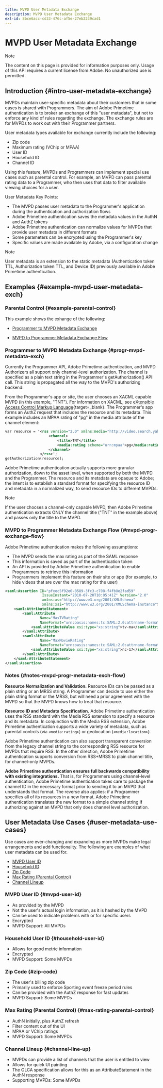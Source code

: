 ```yaml
---
title: MVPD User Metadata Exchange
description: MVPD User Metadata Exchange
exl-id: 8bce6acc-cd33-476c-af5e-27eb2239cad1
---
```

# MVPD User Metadata Exchange

>[!NOTE]
>
>The content on this page is provided for information purposes only. Usage of this API requires a current license from Adobe. No unauthorized use is permitted.

## Introduction {#intro-user-metadata-exchange}

MVPDs maintain user-specific metadata about their customers that in some cases is shared with Programmers. The aim of Adobe Primetime authentication is to broker an exchange of this "user metadata", but not to enforce any kind of rules regarding the exchange. The exchange rules are for MVPDs to work out with their Programmer partners. 

User metadata types available for exchange currently include the following:

* Zip code
* Maximum rating (VChip or MPAA)
* User ID
* Household ID
* Channel ID 

Using this feature, MVPDs and Programmers can implement special use cases such as parental control. For example, an MVPD can pass parental rating data to a Programmer, who then uses that data to filter available viewing choices for a user. 

User Metadata Key Points:

* The MVPD passes user metadata to the Programmer's application during the authentication and authorization flows
* Adobe Primetime authentication saves the metadata values in the AuthN and AuthZ tokens
* Adobe Primetime authentication can normalize values for MVPDs that provide user metadata in different formats
* Some parameters can be encrypted using the Programmer's key
* Specific values are made available by Adobe, via a configuration change
 
>[!NOTE]
>
>User metadata is an extension to the static metadata (Authentication token TTL, Authorization token TTL, and Device ID) previously available in Adobe Primetime authentication.

## Examples {#example-mvpd-user-metadata-exch}

### Parental Control {#example-parental-control}

This example shows the exhange of the following:

*  [Programmer to MVPD Metadata Exchange](#progr-mvpd-metadata-exch)

*  [MVPD to Programmer Metadata Exchange Flow](#mvpd-progr-exchange-flow)

### Programmer to MVPD Metadata Exchange {#progr-mvpd-metadata-exch}

Currently the Programmer API, Adobe Primetime authentication, and MVPD Authorizers all support only channel-level authorization. The channel is specified as a plain text string in the Programmer's getAuthorization() API call. This string is propagated all the way to the MVPD's authorizing backend:

From the Programmer's app or site, the user chooses an XACML capable MVPD (in this example, "TNT"). For information on XACML, see [eXtensible Access Control Markup Language](https://en.wikipedia.org/wiki/XACML){target=_blank}.
The Programmer's app forms an AuthZ request that includes the resource and its metadata.  This example includes an MPAA rating of "pg" in the media attribute of the channel element:

```XML
var resource = '<rss version="2.0" xmlns:media="http://video.search.yahoo.com/mrss/">
                    <channel> 
                        <title>TNT</title> 
                        <media:rating scheme="urn:mpaa">pg</media:rating>
                    </channel>
                </rss>';
getAuthorization(resource);
```

Adobe Primetime authentication actually supports more granular authorization, down to the asset level, when supported by both the MVPD and the Programmer. The resource and its metadata are opaque to Adobe; the intent is to establish a standard format for specifying the resource ID and metadata in a normalized way, to send resource IDs to different MVPDs. 

>[!NOTE]
>
>If the user chooses a channel-only capable MVPD, then Adobe Primetime authentication extracts ONLY the channel title ("TNT" in the example above) and passes only the title to the MVPD. 

### MVPD to Programmer Metadata Exchange Flow {#mvpd-progr-exchange-flow}

Adobe Primetime authentication makes the following assumptions:

* The MVPD sends the max rating as part of the SAML response
* This information is saved as part of the authentication token
* An API is provided by Adobe Primetime authentication to enable Programmers to retrieve this information
* Programmers implement this feature on their site or app (for example, to hide videos that are over the max rating for the user)

```XML
<saml:Assertion ID="pfxec5f92e0-8589-3fc3-c708-f4fb8e2fad59"
                 IssueInstant="2010-07-20T10:05:41Z" Version="2.0"
                 xmlns:xs="http://www.w3.org/2001/XMLSchema"
                 xmlns:xsi="http://www.w3.org/2001/XMLSchema-instance">
    <saml:AttributeStatement>
        <saml:Attribute
                Name="MaxTVRating"
                NameFormat="urn:oasis:names:tc:SAML:2.0:attrname-format:basic">
            <saml:AttributeValue xsi:type="xs:string">tv-ma</saml:AttributeValue>
        </saml:Attribute>
        <saml:Attribute
                Name="MaxMovieRating"
                NameFormat="urn:oasis:names:tc:SAML:2.0:attrname-format:basic">
            <saml:AttributeValue xsi:type="xs:string">nc-17</saml:AttributeValue>
        </saml:Attribute>
    </saml:AttributeStatement>
</saml:Assertion>
```

### Notes {#notes-mvpd-progr-metadata-exch-flow}

**Resource Normalization and Validation.** Resource IDs can be passed as a plain string or an MRSS string. A Programmer can decide to use either the plain string format or the MRSS, but will need a prior agreement with the MVPD so that the MVPD knows how to treat that resource. 

**Resource ID and Metadata Specification.** Adobe Primetime authentication uses the RSS standard with the Media RSS extension to specify a resource and its metadata. In conjunction with the Media RSS extension, Adobe Primetime authentication supports a wide variety of metadata, such as parental controls (via `<media:rating>`) or geolocation (`<media:location>`). 

Adobe Primetime authentication can also support transparent conversion from the legacy channel string to the corresponding RSS resource for MVPDs that require RSS. In the other direction, Adobe Primetime authentication supports conversion from RSS+MRSS to plain channel title, for channel-only MVPDs. 

**Adobe Primetime authentication ensures full backwards compatibility with existing integrations.** That is, for Programmers using channel-level authentication, Adobe Primetime authentication takes care to package the channel ID in the necessary format prior to sending it to an MVPD that understands that format. The reverse also applies: if a Programmer specifies all of its resources in a new format, Adobe Primetime authentication translates the new format to a simple channel string if authorizing against an MVPD that only does channel level authorization. 

## User Metadata Use Cases {#user-metadata-use-cases}

Use cases are ever-changing and expanding as more MVPDs make legal arrangements and add functionality. The following are examples of what user metadata can be used for.

* [MVPD User ID](#mvpd-user-id)
* [Household ID](#household-user-id)
* [Zip Code](#zip-code)
* [Max Rating (Parental Control)](#max-rating-parental-control)
* [Channel Lineup](#channel-line-up)

### MVPD User ID {#mvpd-user-id}

* As provided by the MVPD
* Not the user's actual login information, as it is hashed by the MVPD
* Can be used to indicate problems with or for specific users
* Encrypted
* MVPD Support: All MVPDs

### Household User ID {#household-user-id}

* Allows for good metric information
* Encrypted
* MVPD Support: Some MVPDs

### Zip Code {#zip-code}

* The user's billing zip code
* Primarily used to enforce Sporting event freeze period rules
* Can be provided with the AuthZ response for fast updates
* MVPD Support: Some MVPDs

### Max Rating (Parental Control) {#max-rating-parental-control}

* AuthN initially, plus AuthZ refresh
* Filter content out of the UI
* MPAA or VChip ratings
* MVPD Support: Some MVPDs

### Channel Lineup {#channel-line-up}

* MVPDs can provide a list of channels that the user is entitled to view
* Allows for quick UI painting
* The OLCA specification allows for this as an AttributeStatement in the AuthN response
* Supporting MVPDs: Some MVPDs

<!--
>[!RELATEDINFORMATION]
>
>* [Proxy MVPD Web Service](/help/authentication/proxy-mvpd-webserv.md)
>* [Content Metadata Exhange](/help/authentication/mvpd-content-metadata-exchange.md)
>* [OLCA AuthN / AuthZ Specification](https://www.cablelabs.com/specifications/CL-SP-AUTH1.0-I04-120621.pdf){target=_blank}
>* [User Metadata (Programmer Integration Guide)](/help/authentication/user-metadata-feature.md)
-->
